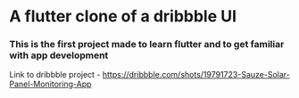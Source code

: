 # A flutter clone of a dribbble UI

### This is the first project made to learn flutter and to get familiar with app development

Link to dribbble project - https://dribbble.com/shots/19791723-Sauze-Solar-Panel-Monitoring-App
 
